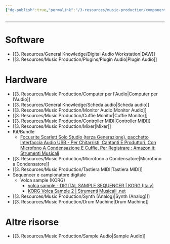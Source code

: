 ```yaml
---
{"dg-publish":true,"permalink":"/3-resources/music-production/componenti-per-home-studio/","tags":["note"]}
---
```



---

# Software

- [[3. Resources/General Knowledge/Digital Audio Workstation\|DAW]]
- [[3. Resources/Music Production/Plugins/Plugin Audio\|Plugin Audio]]

# Hardware

- [[3. Resources/Music Production/Computer per l'Audio\|Computer per l'Audio]]
- [[3. Resources/General Knowledge/Scheda audio\|Scheda audio]]
- [[3. Resources/Music Production/Monitor Audio\|Monitor Audio]]
- [[3. Resources/Music Production/Cuffie Monitor\|Cuffie Monitor]]
- [[3. Resources/Music Production/Controller MIDI\|Controller MIDI]]
- [[3. Resources/Music Production/Mixer\|Mixer]]
- Kit/Bundle
	- [Focusrite Scarlett Solo Studio (terza Generazione), pacchetto Interfaccia Audio USB - Per Chitarristi, Cantanti E Produttori, Con Microfono A Condensazione E Cuffie, Per Registrare : Amazon.it: Strumenti Musicali](https://www.amazon.it/interfaccia-generazione-Focusrite-chitarristi-condensazione/dp/B07QTDKS59/?th=1)
- [[3. Resources/Music Production/Microfono a Condensatore\|Microfono a Condensatore]]
- [[3. Resources/Music Production/Tastiera MIDI\|Tastiera MIDI]]
- Sequencer e campionatore digitale 
	- Volca sample (KORG)
		- [volca sample - DIGITAL SAMPLE SEQUENCER | KORG (Italy)](https://www.korg.com/it/products/dj/volca_sample/)
		- [KORG Volca Sample 2 | Strumenti Musicali .net](https://www.strumentimusicali.net/product_info.php/products_id/121506/korg-volca-sample-2.html)
- [[3. Resources/Music Production/Synth (Analog)\|Synth (Analog)]]
- [[3. Resources/Music Production/Drum Machine\|Drum Machine]]

# Altre risorse

- [[3. Resources/Music Production/Sample Audio\|Sample Audio]]
